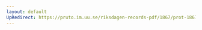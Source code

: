 ```yaml
---
layout: default
UpRedirect: https://pruto.im.uu.se/riksdagen-records-pdf/1867/prot-1867--ak--316/prot-1867--ak--316_042.pdf
---
```

